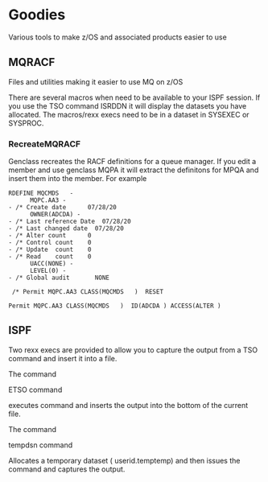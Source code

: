 # Goodies
Various tools to make z/OS and associated products easier to use

## MQRACF
Files and utilities making it easier to use MQ on z/OS

There are several macros when need to be available to your ISPF session.  If you use the TSO command ISRDDN it will display the datasets you have allocated.  The macros/rexx execs need to be in a dataset in SYSEXEC or SYSPROC.
### RecreateMQRACF 
Genclass recreates the RACF definitions for a queue manager.
If you edit a member and use genclass MQPA it will extract the definitons for MPQA and insert them into the member. For example 

```
RDEFINE MQCMDS   - 
      MQPC.AA3 - 
- /* Create date      07/28/20 
      OWNER(ADCDA) - 
- /* Last reference Date  07/28/20 
- /* Last changed date  07/28/20 
- /* Alter count      0 
- /* Control count    0 
- /* Update  count    0 
- /* Read    count    0 
      UACC(NONE) - 
      LEVEL(0) - 
- /* Global audit       NONE 
                                                                     
 /* Permit MQPC.AA3 CLASS(MQCMDS   )  RESET 
                                                                     
Permit MQPC.AA3 CLASS(MQCMDS   )  ID(ADCDA ) ACCESS(ALTER ) 

```

## ISPF

Two rexx execs are provided to allow you to capture the output from a TSO
command and insert it into a file.

The command 

ETSO command 

executes command and inserts the output into the bottom of the current file.


The command 

tempdsn command 

Allocates a temporary dataset ( userid.temptemp) and then issues the command
and captures the output.


